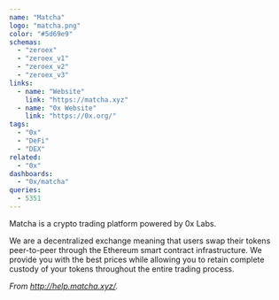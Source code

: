 ```yaml
---
name: "Matcha"
logo: "matcha.png"
color: "#5d69e9"
schemas:
  - "zeroex"
  - "zeroex_v1"
  - "zeroex_v2"
  - "zeroex_v3"
links:
  - name: "Website"
    link: "https://matcha.xyz"
  - name: "0x Website"
    link: "https://0x.org/"
tags:
  - "0x"
  - "DeFi"
  - "DEX"
related:
  - "0x"
dashboards:
  - "0x/matcha"
queries:
  - 5351
---
```


Matcha is a crypto trading platform powered by 0x Labs. 

We are a decentralized exchange meaning that users swap their tokens peer-to-peer through the Ethereum smart contract infrastructure. We provide you with the best prices while allowing you to retain complete custody of your tokens throughout the entire trading process.

*From http://help.matcha.xyz/.*
